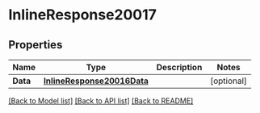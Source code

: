 # InlineResponse20017

## Properties

Name | Type | Description | Notes
------------ | ------------- | ------------- | -------------
**Data** | [**InlineResponse20016Data**](inline_response_200_16_data.md) |  | [optional] 

[[Back to Model list]](../README.md#documentation-for-models) [[Back to API list]](../README.md#documentation-for-api-endpoints) [[Back to README]](../README.md)


